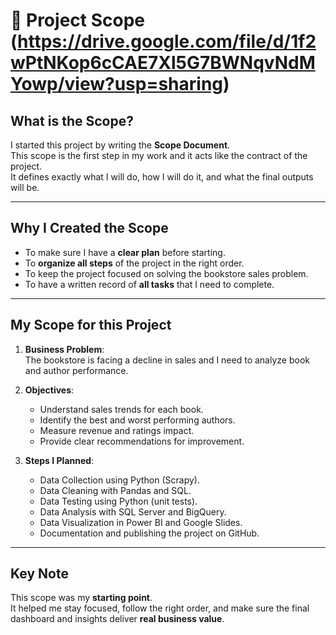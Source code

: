 # 📌 Project Scope (https://drive.google.com/file/d/1f2wPtNKop6cCAE7Xl5G7BWNqvNdMYowp/view?usp=sharing)

##  What is the Scope?
I started this project by writing the **Scope Document**.  
This scope is the first step in my work and it acts like the contract of the project.  
It defines exactly what I will do, how I will do it, and what the final outputs will be.  

---

##  Why I Created the Scope
- To make sure I have a **clear plan** before starting.  
- To **organize all steps** of the project in the right order.  
- To keep the project focused on solving the bookstore sales problem.  
- To have a written record of **all tasks** that I need to complete.  

---

##  My Scope for this Project
1. **Business Problem**:  
   The bookstore is facing a decline in sales and I need to analyze book and author performance.  

2. **Objectives**:  
   - Understand sales trends for each book.  
   - Identify the best and worst performing authors.  
   - Measure revenue and ratings impact.  
   - Provide clear recommendations for improvement.  

3. **Steps I Planned**:  
   - Data Collection using Python (Scrapy).  
   - Data Cleaning with Pandas and SQL.  
   - Data Testing using Python (unit tests).  
   - Data Analysis with SQL Server and BigQuery.  
   - Data Visualization in Power BI and Google Slides.  
   - Documentation and publishing the project on GitHub.  

---

##  Key Note
This scope was my **starting point**.  
It helped me stay focused, follow the right order, and make sure the final dashboard and insights deliver **real business value**.
